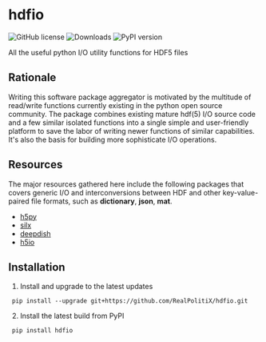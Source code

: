 # hdfio
![GitHub license](https://img.shields.io/github/license/RealPolitiX/hdfio) ![Downloads](https://pepy.tech/badge/hdfio) ![PyPI version](https://badge.fury.io/py/hdfio.svg)

All the useful python I/O utility functions for HDF5 files

## Rationale
Writing this software package aggregator is motivated by the multitude of read/write functions currently existing in the python open source community. The package combines existing mature hdf(5) I/O source code and a few similar isolated functions into a single simple and user-friendly platform to save the labor of writing newer functions of similar capabilities. It's also the basis for building more sophisticate I/O operations.


## Resources
The major resources gathered here include the following packages that covers generic I/O and interconversions between HDF and other key-value-paired file formats, such as **dictionary**, **json**, **mat**.

- [h5py](https://github.com/h5py/h5py)
- [silx](https://github.com/silx-kit/silx)
- [deepdish](https://github.com/uchicago-cs/deepdish)
- [h5io](https://github.com/h5io/h5io)

## Installation

1. Install and upgrade to the latest updates
<pre><code class="console"> pip install --upgrade git+https://github.com/RealPolitiX/hdfio.git
</code></pre>


2. Install the latest build from PyPI
<pre><code class="console"> pip install hdfio
</code></pre>